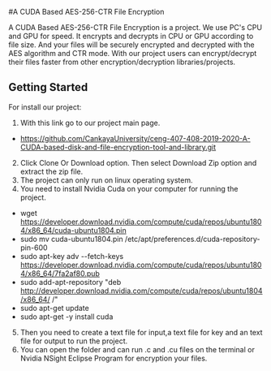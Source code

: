 #A CUDA Based AES-256-CTR File Encryption


A CUDA Based AES-256-CTR File Encryption is a project. We use PC's CPU and GPU for speed. It encrypts and decrypts in CPU or GPU according to file size. And your files will be securely encrypted and decrypted with the AES algorithm and CTR mode. With our project users can encrypt/decrypt their files faster from other encryption/decryption libraries/projects.

## Getting Started
For install our project:

1.  With this link go to our project main page. 
 - https://github.com/CankayaUniversity/ceng-407-408-2019-2020-A-CUDA-based-disk-and-file-encryption-tool-and-library.git
 
2. Click Clone Or Download option. Then select Download Zip option and extract the zip file.
3. The project can only run on linux operating system.
4. You need to install Nvidia Cuda on your computer for running the project.
 - wget https://developer.download.nvidia.com/compute/cuda/repos/ubuntu1804/x86_64/cuda-ubuntu1804.pin
 - sudo mv cuda-ubuntu1804.pin /etc/apt/preferences.d/cuda-repository-pin-600
 - sudo apt-key adv --fetch-keys https://developer.download.nvidia.com/compute/cuda/repos/ubuntu1804/x86_64/7fa2af80.pub
 - sudo add-apt-repository "deb http://developer.download.nvidia.com/compute/cuda/repos/ubuntu1804/x86_64/ /"
 - sudo apt-get update
 - sudo apt-get -y install cuda
5. Then you need to create a text file for input,a text file for key and an text file for output to run the project.
6. You can open the folder and can run .c and .cu files on the terminal or Nvidia NSight Eclipse Program for encryption your files.
